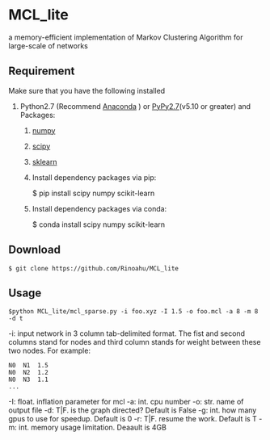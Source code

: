 # MCL_lite
a memory-efficient implementation of Markov Clustering Algorithm for large-scale of networks

## Requirement

Make sure that you have the following installed

1. Python2.7 (Recommend [Anaconda](https://www.continuum.io/downloads#linux "https://www.continuum.io/downloads#linux" ) ) or [PyPy2.7](http://pypy.org/download.html "http:/
/pypy.org/download.html")(v5.10 or greater) and Packages:
    1. [numpy](http://www.numpy.org/ "http://www.numpy.org/")
    2. [scipy](https://www.scipy.org/ "https://www.scipy.org/")
    3. [sklearn](http://scikit-learn.org/stable/ "http://scikit-learn.org/stable/")
    4. Install dependency packages via pip:

        $ pip install scipy numpy scikit-learn

    5. Install dependency packages via conda:

        $ conda install scipy numpy scikit-learn


## Download

    $ git clone https://github.com/Rinoahu/MCL_lite

## Usage

    $python MCL_lite/mcl_sparse.py -i foo.xyz -I 1.5 -o foo.mcl -a 8 -m 8 -d t

-i: input network in 3 column tab-delimited format. The fist and second columns stand for nodes and third column stands for weight between these two nodes. For example: 

    N0	N1	1.5
    N0	N2	1.2
	N0	N3	1.1
	...

-I: float. inflation parameter for mcl
-a:   int. cpu number
-o:   str. name of output file
-d:   T|F. is the graph directed? Default is False
-g:   int. how many gpus to use for speedup. Default is 0
-r:   T|F. resume the work. Default is T
-m:   int. memory usage limitation. Deaault is 4GB

